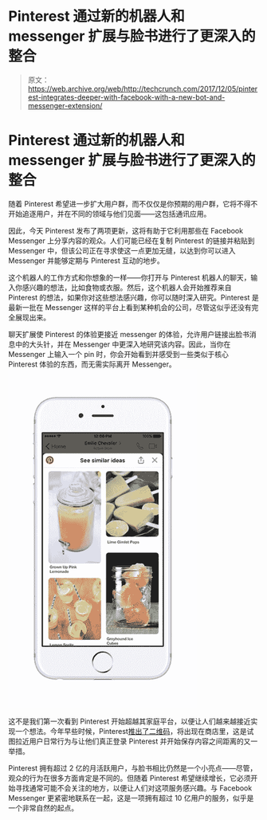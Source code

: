 # Pinterest 通过新的机器人和 messenger 扩展与脸书进行了更深入的整合

> 原文：<https://web.archive.org/web/http://techcrunch.com/2017/12/05/pinterest-integrates-deeper-with-facebook-with-a-new-bot-and-messenger-extension/>

# Pinterest 通过新的机器人和 messenger 扩展与脸书进行了更深入的整合

随着 Pinterest 希望进一步扩大用户群，而不仅仅是你预期的用户群，它将不得不开始追逐用户，并在不同的领域与他们见面——这包括通讯应用。

因此，今天 Pinterest 发布了两项更新，这将有助于它利用那些在 Facebook Messenger 上分享内容的观众。人们可能已经在复制 Pinterest 的链接并粘贴到 Messenger 中，但该公司正在寻求使这一点更加无缝，以达到你可以进入 Messenger 并能够定期与 Pinterest 互动的地步。

这个机器人的工作方式和你想象的一样——你打开与 Pinterest 机器人的聊天，输入你感兴趣的想法，比如食物或衣服。然后，这个机器人会开始推荐来自 Pinterest 的想法，如果你对这些想法感兴趣，你可以随时深入研究。Pinterest 是最新一批在 Messenger 这样的平台上看到某种机会的公司，尽管这似乎还没有完全展现出来。

聊天扩展使 Pinterest 的体验更接近 messenger 的体验，允许用户链接出脸书消息中的大头针，并在 Messenger 中更深入地研究该内容。因此，当你在 Messenger 上输入一个 pin 时，你会开始看到并感受到一些类似于核心 Pinterest 体验的东西，而无需实际离开 Messenger。![](img/5c87d373849be1eb127a6cdac500d3bd.png)

这不是我们第一次看到 Pinterest 开始超越其家庭平台，以便让人们越来越接近实现一个想法。今年早些时候，Pinterest[推出了二维码](https://web.archive.org/web/20230320132507/https://techcrunch.com/2017/11/14/pinterest-rolls-out-its-own-version-of-qr-codes/)，将出现在商店里，这是试图拉近用户日常行为与让他们真正登录 Pinterest 并开始保存内容之间距离的又一举措。

Pinterest 拥有超过 2 亿的月活跃用户，与脸书相比仍然是一个小亮点——尽管，观众的行为在很多方面肯定是不同的。但随着 Pinterest 希望继续增长，它必须开始寻找通常可能不会关注的地方，以便让人们对这项服务感兴趣。与 Facebook Messenger 更紧密地联系在一起，这是一项拥有超过 10 亿用户的服务，似乎是一个非常自然的起点。